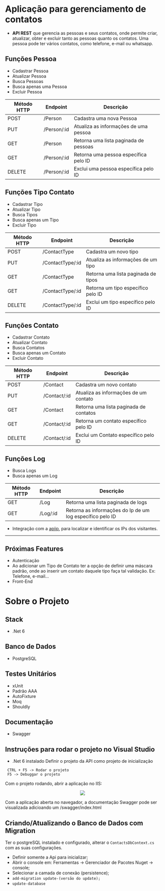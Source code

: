 # Aplicação para gerenciamento de contatos
- **API REST** que gerencia as pessoas e seus contatos, onde permite criar, atualizar, obter e excluir tanto as pessoas quanto os contatos. Uma pessoa pode ter vários contatos, como telefone, e-mail ou whatsapp.

## Funções Pessoa
- Cadastrar Pessoa
- Atualizar Pessoa
- Busca Pessoas
- Busca apenas uma Pessoa
- Excluir Pessoa


| Método HTTP  | Endpoint | Descrição |
| --- | --- | --- |
| POST | /Person | Cadastra uma nova Pessoa |
| PUT | /Person/:id | Atualiza as informações de uma pessoa |
| GET | /Person | Retorna uma lista paginada de pessoas |
| GET | /Person/:id | Retorna uma pessoa específica pelo ID |
| DELETE | /Person/:id | Exclui uma pessoa específica pelo ID |

## Funções Tipo Contato
- Cadastrar Tipo
- Atualizar Tipo
- Busca Tipos
- Busca apenas um Tipo
- Excluir Tipo

| Método HTTP  | Endpoint | Descrição |
| --- | --- | --- |
| POST | /ContactType | Cadastra um novo tipo |
| PUT | /ContactType/:id | Atualiza as informações de um tipo |
| GET | /ContactType | Retorna uma lista paginada de tipos |
| GET | /ContactType/:id | Retorna um tipo específico pelo ID  |
| DELETE | /ContactType/:id | Exclui um tipo específico pelo ID |


## Funções Contato
- Cadastrar Contato
- Atualizar Contato
- Busca Contatos
- Busca apenas um Contato
- Excluir Contato

| Método HTTP  | Endpoint | Descrição |
| --- | --- | --- |
| POST | /Contact | Cadastra um novo contato |
| PUT | /Contact/:id | Atualiza as informações de um contato |
| GET | /Contact | Retorna uma lista paginada de contatos |
| GET | /Contact/:id | Retorna um contato específico pelo ID |
| DELETE | /Contact/:id | Exclui um Contato específico pelo ID |

## Funções Log
- Busca Logs
- Busca apenas um Log

| Método HTTP  | Endpoint | Descrição |
| --- | --- | --- |
| GET | /Log | Retorna uma lista paginada de logs |
| GET | /Log/:id | Retorna as informações do Ip de um log específico pelo ID |

- Integração com a <a href="https://apiip.net/">apiip</a>, para localizar e identificar os IPs dos visitantes.
---

## Próximas Features
- Autenticação
- Ao adicionar um Tipo de Contato ter a opção de definir uma máscara padrão, onde ao inserir um contato daquele tipo faça tal validação. Ex: Telefone, e-mail...
- Front-End

# Sobre o Projeto
## Stack
- .Net 6

## Banco de Dados
- PostgreSQL

## Testes Unitários
- xUnit  
- Padrão AAA
- AutoFixture
- Moq
- Shouldly

## Documentação
- Swagger

## Instruções para rodar o projeto no Visual Studio
- .Net 6 instalado
Definir o projeto da API como projeto de inicialização
```
 CTRL + F5 -> Rodar o projeto 
 F5 -> Debuggar o projeto
```
Com o projeto rodando, abrir a aplicação no IIS:
<p align="center">
 <img src="https://github.com/chaienekrebs/lista-contatos/assets/45368276/33183e26-9542-4a6e-a819-ebdc6eec3785"/>
</p>
Com a aplicação aberta no navegador, a documentação Swagger pode ser visualizada adicioando um /swagger/index.html

## Criando/Atualizando o Banco de Dados com Migration
Ter o postgreSQL instalado e configurado, alterar o ```ContactsDbContext.cs``` com as suas configurações.

- Definir somente a Api para inicializar;
- Abrir o console em: Ferramentas -> Gerenciador de Pacotes Nuget -> console;
- Selecionar a camada de conexão (persistence);
- ```add-migration update-(versão do update);```
- ```update-database ```


